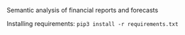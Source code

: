 Semantic analysis of financial reports and forecasts

Installing requirements: `pip3 install -r requirements.txt`
